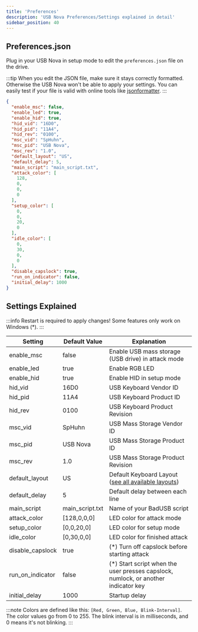 ```yaml
---
title: 'Preferences'
description: 'USB Nova Preferences/Settings explained in detail'
sidebar_position: 40
---
```


## Preferences.json

Plug in your USB Nova in setup mode to edit the `preferences.json` file on the drive.

:::tip
When you edit the JSON file, make sure it stays correctly formatted. Otherwise the USB Nova won't be able to apply your settings. 
You can easily test if your file is valid with online tools like [jsonformatter](https://jsonformatter.org/).
:::

```json
{
  "enable_msc": false,
  "enable_led": true,
  "enable_hid": true,
  "hid_vid": "16D0",
  "hid_pid": "11A4",
  "hid_rev": "0100",
  "msc_vid": "SpHuhn",
  "msc_pid": "USB Nova",
  "msc_rev": "1.0",
  "default_layout": "US",
  "default_delay": 5,
  "main_script": "main_script.txt",
  "attack_color": [
    128,
    0,
    0,
    0
  ],
  "setup_color": [
    0,
    0,
    20,
    0
  ],
  "idle_color": [
    0,
    30,
    0,
    0
  ],
  "disable_capslock": true,
  "run_on_indicator": false,
  "initial_delay": 1000
}
```

## Settings Explained

:::info
Restart is required to apply changes!
Some features only work on Windows (*). 
:::

| Setting | Default Value | Explanation |
| ------- | ------------- | ----------- |
| enable_msc | false | Enable USB mass storage (USB drive) in attack mode |
| enable_led | true | Enable RGB LED |
| enable_hid | true | Enable HID in setup mode |
| hid_vid | 16D0 | USB Keyboard Vendor ID |
| hid_pid | 11A4 | USB Keyboard Product ID |
| hid_rev | 0100 | USB Keyboard Product Revision |
| msc_vid | SpHuhn | USB Mass Storage Vendor ID |
| msc_pid | USB Nova | USB Mass Storage Product ID |
| msc_rev | 1.0 | USB Mass Storage Product Revision |
| default_layout | US | Default Keyboard Layout ([see all available layouts](scripting/functions.md#available-keyboard-layouts)) |
| default_delay | 5 | Default delay between each line |
| main_script | main_script.txt | Name of your BadUSB script |
| attack_color | [128,0,0,0] | LED color for attack mode |
| setup_color | [0,0,20,0] | LED color for setup mode |
| idle_color | [0,30,0,0] | LED color for finished attack |
| disable_capslock | true | (*) Turn off capslock before starting attack |
| run_on_indicator | false | (*) Start script when the user presses capslock, numlock, or another indicator key |
| initial_delay | 1000 | Startup delay |

:::note
Colors are defined like this: `[Red, Green, Blue, Blink-Interval]`. The color values go from 0 to 255. The blink interval is in milliseconds, and 0 means it's not blinking.
:::
